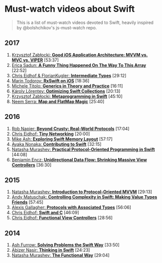# Must-watch videos about Swift
> This is a list of must-watch videos devoted to Swift, heavily inspired by @bolshchikov's js-must-watch repo.

## 2017
1. [Krzysztof Zabłocki: **Good iOS Application Architecture: MVVM vs. MVC vs. VIPER**](https://slideslive.com/38897361/good-ios-application-architecture-en) [53:37]
1. [Erica Sadun: **A Funny Thing Happened On The Way To This Array**](https://academy.realm.io/posts/try-swift-nyc-2017-erica-sadun-swift-flexibility-arrays/) [22:52]
1. [Chris Eidhof & FlorianKugler: **Intermediate Types**](https://www.youtube.com/watch?v=GzZO5VB1xUg) [29:12]
1. [Marin Todorov: **RxSwift on iOS**](https://www.youtube.com/watch?v=vwpdcMsccIY) [18:36]
1. [Michele Titolo: **Generics in Theory and Practice**](https://www.youtube.com/watch?v=eExr8xIU9k0) [16:11]
1. [Károly Lőrentey: **Optimizing Swift Collections**](https://www.youtube.com/watch?v=UdZP6JeTCkM) [20:13]
1. [Krzysztof Zabłocki: **Metaprogramming in Swift**](https://vimeo.com/235321010) [45:10]
1. [Neem Serra: **Map and FlatMap Magic**](https://academy.realm.io/posts/try-swift-nyc-2017-neem-serra-map-and-flatmap-in-swift/) [25:40]

## 2016
1. [Rob Napier: **Beyond Crusty: Real-World Protocols**](https://www.youtube.com/watch?v=QCxkaTj7QJs) [17:04]
1. [Chris Eidhof: **Tiny Networking**](https://www.youtube.com/watch?v=ewk-XNzXzAA) [20:00]
1. [Mike Ash: **Exploring Swift Memory Layout**](https://www.youtube.com/watch?v=ERYNyrfXjlg) [57:17]
1. [Ayaka Nonaka: **Contributing to Swift**](https://www.youtube.com/watch?v=0so-oU2QP48) [32:15]
1. [Natasha Murashev: **Practical Protocol-Oriented Programming in Swift**](https://www.youtube.com/watch?v=qeDxb_ucqr0) [44:08]
1. [Benjamin Encz: **Unidirectional Data Flow: Shrinking Massive View Controllers**](https://academy.realm.io/posts/benji-encz-unidirectional-data-flow-swift/) [36:30]

## 2015
1. [Natasha Murashev: **Introduction to Protocol-Oriented MVVM**](https://www.youtube.com/watch?v=cGWBpra3YMc) [29:13]
1. [Andy Matuschak: **Controlling Complexity in Swift: Making Value Types Friends**](https://academy.realm.io/posts/andy-matuschak-controlling-complexity/) [57:45]
1. [Alexis Gallagher: **Protocols with Associated Types**](https://www.youtube.com/watch?v=XWoNjiSPqI8) [56:06]
1. [Chris Eidhof: **Swift and C**](https://www.youtube.com/watch?v=-ag-f9N8SJE) [46:09]
1. [Chris Eidhof: **Functional View Controllers**](https://www.youtube.com/watch?v=uQFI9rDrl8s) [28:56]

## 2014
1. [Ash Furrow: **Solving Problems the Swift Way**](https://www.youtube.com/watch?v=LtrzZb5Jw0g) [33:50]
1. [Abizer Nasir: **Thinking in Swift**](https://vimeo.com/105440181) [24:23]
1. [Natasha Murashev: **The Functional Way**](https://www.youtube.com/watch?v=tohEJSq9gds) [29:04]
